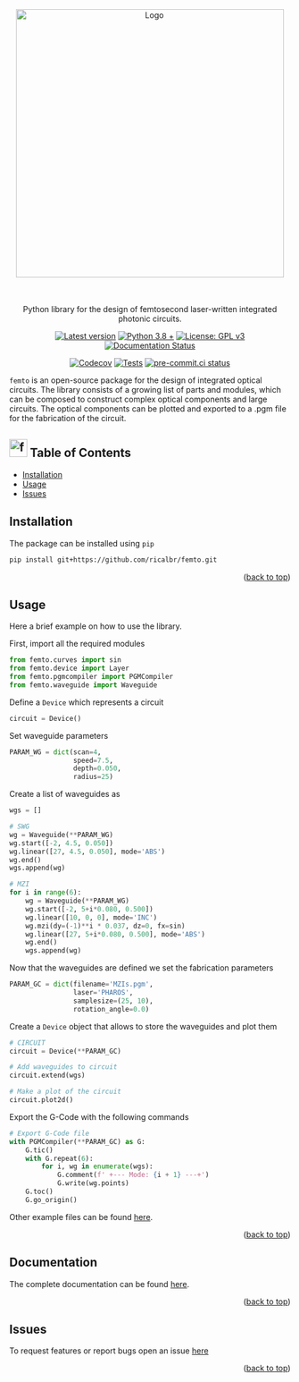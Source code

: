 <div id="top"></div>

<div align="center">
  <picture>
    <source media="(prefers-color-scheme: dark)" srcset="https://user-images.githubusercontent.com/45992199/205449527-d349ee82-39fb-4e1f-b25b-dbd2260ad9a4.svg" width="480">
    <img alt="Logo" src="https://user-images.githubusercontent.com/45992199/205449385-341529d6-0575-430c-a0b4-62f50579db19.svg" width="480">
  </picture>
</div>

<p align="center">
  <br>
  <br>
  Python library for the design of femtosecond laser-written integrated photonic circuits.
</p>

<div align="center">

[![Latest version](https://img.shields.io/static/v1?label=version&message=2.0.0&color=yellowgreen)](https://github.com/ricalbr/femto/releases/latest)
[![Python 3.8 +](https://img.shields.io/static/v1?label=python&message=3.8%20%2B&color=blueviolet)](https://www.python.org)
[![License: GPL v3](https://img.shields.io/badge/License-GPL%20v3-blue.svg)](https://www.gnu.org/licenses/gpl-3.0)
[![Documentation Status](https://readthedocs.org/projects/femto2/badge/?version=latest)](https://femto2.readthedocs.io/en/latest/?badge=latest)

[![Codecov](https://codecov.io/gh/ricalbr/femto2/branch/main/graph/badge.svg?token=1E69VOP4ED)](https://codecov.io/gh/ricalbr/femto2)
[![Tests](https://github.com/ricalbr/femto/actions/workflows/tests.yml/badge.svg)](https://github.com/ricalbr/femto/actions/workflows/tests.yml)
[![pre-commit.ci status](https://results.pre-commit.ci/badge/github/ricalbr/femto2/main.svg)](https://results.pre-commit.ci/latest/github/ricalbr/femto2/main)

</div>

`femto` is an open-source package for the design of integrated optical circuits.
The library consists of a growing list of parts and modules, which can be composed to construct complex optical components and large circuits.
The optical components can be plotted and exported to a .pgm file for the fabrication of the circuit.

## <img src="https://mir-s3-cdn-cf.behance.net/project_modules/disp/511fdf30195555.560572b7c51e9.gif" alt="femto logo" width="32"> Table of Contents

- [Installation](#installation)
- [Usage](#usage)
- [Issues](#issues)
<!-- * [License](#license) -->

## Installation

The package can be installed using `pip`

```bash
pip install git+https://github.com/ricalbr/femto.git
```

<p align="right">(<a href="#top">back to top</a>)</p>

## Usage

Here a brief example on how to use the library.

First, import all the required modules

```python
from femto.curves import sin
from femto.device import Layer
from femto.pgmcompiler import PGMCompiler
from femto.waveguide import Waveguide
```

Define a `Device` which represents a circuit

```python
circuit = Device()
```

Set waveguide parameters

```python
PARAM_WG = dict(scan=4,
                speed=7.5,
                depth=0.050,
                radius=25)
```

Create a list of waveguides as

```python
wgs = []

# SWG
wg = Waveguide(**PARAM_WG)
wg.start([-2, 4.5, 0.050])
wg.linear([27, 4.5, 0.050], mode='ABS')
wg.end()
wgs.append(wg)

# MZI
for i in range(6):
    wg = Waveguide(**PARAM_WG)
    wg.start([-2, 5+i*0.080, 0.500])
    wg.linear([10, 0, 0], mode='INC')
    wg.mzi(dy=(-1)**i * 0.037, dz=0, fx=sin)
    wg.linear([27, 5+i*0.080, 0.500], mode='ABS')
    wg.end()
    wgs.append(wg)
```

Now that the waveguides are defined we set the fabrication parameters

```python
PARAM_GC = dict(filename='MZIs.pgm',
                laser='PHAROS',
                samplesize=(25, 10),
                rotation_angle=0.0)
```

Create a `Device` object that allows to store the waveguides and plot them

```python
# CIRCUIT
circuit = Device(**PARAM_GC)

# Add waveguides to circuit
circuit.extend(wgs)

# Make a plot of the circuit
circuit.plot2d()
```

Export the G-Code with the following commands

```python
# Export G-Code file
with PGMCompiler(**PARAM_GC) as G:
    G.tic()
    with G.repeat(6):
        for i, wg in enumerate(wgs):
            G.comment(f' +--- Mode: {i + 1} ---+')
            G.write(wg.points)
    G.toc()
    G.go_origin()

```

Other example files can be found [here](https://github.com/ricalbr/femto/tree/main/examples).

<p align="right">(<a href="#top">back to top</a>)</p>

## Documentation
The complete documentation can be found [here](https://femto.readthedocs.io/en/latest/).

<p align="right">(<a href="#top">back to top</a>)</p>

## Issues

To request features or report bugs open an issue [here](https://github.com/ricalbr/femto/issues)

<p align="right">(<a href="#top">back to top</a>)</p>
